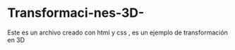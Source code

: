 # Transformaci-nes-3D-
Este es un archivo creado con html y css , es un ejemplo de transformación en 3D
